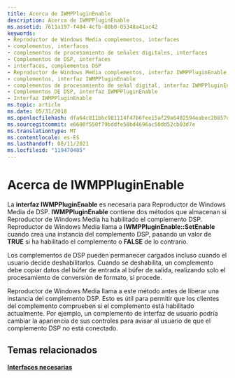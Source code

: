```yaml
---
title: Acerca de IWMPPluginEnable
description: Acerca de IWMPPluginEnable
ms.assetid: 7611a197-f404-4cfb-88b0-05348a41ac42
keywords:
- Reproductor de Windows Media complementos, interfaces
- complementos, interfaces
- complementos de procesamiento de señales digitales, interfaces
- Complementos de DSP, interfaces
- interfaces, complementos DSP
- Reproductor de Windows Media complementos, interfaz IWMPPluginEnable
- complementos, interfaz IWMPPluginEnable
- complementos de procesamiento de señal digital, interfaz IWMPPluginEnable
- Complementos DE DSP, interfaz IWMPPluginEnable
- Interfaz IWMPPluginEnable
ms.topic: article
ms.date: 05/31/2018
ms.openlocfilehash: dfa64c811bbc981114f47b6fee15af29a6402594eabec2b857d0098adb8db747
ms.sourcegitcommit: e6600f550f79bddfe58bd4696ac50dd52cb03d7e
ms.translationtype: MT
ms.contentlocale: es-ES
ms.lasthandoff: 08/11/2021
ms.locfileid: "119470485"
---
```

# <a name="about-iwmppluginenable"></a>Acerca de IWMPPluginEnable

La **interfaz IWMPPluginEnable** es necesaria para Reproductor de Windows Media de DSP. **IWMPPluginEnable** contiene dos métodos que almacenan si Reproductor de Windows Media ha habilitado el complemento DSP. Reproductor de Windows Media llama a **IWMPPluginEnable::SetEnable** cuando crea una instancia del complemento DSP, pasando un valor de **TRUE** si ha habilitado el complemento o **FALSE** de lo contrario.

Los complementos de DSP pueden permanecer cargados incluso cuando el usuario decide deshabilitarlos. Cuando se deshabilita, un complemento debe copiar datos del búfer de entrada al búfer de salida, realizando solo el procesamiento de conversión de formato, si procede.

Reproductor de Windows Media llama a este método antes de liberar una instancia del complemento DSP. Esto es útil para permitir que los clientes del complemento comprueben si el complemento está habilitado actualmente. Por ejemplo, un complemento de interfaz de usuario podría cambiar la apariencia de sus controles para avisar al usuario de que el complemento DSP no está conectado.

## <a name="related-topics"></a>Temas relacionados

<dl> <dt>

[**Interfaces necesarias**](required-interfaces.md)
</dt> </dl>

 

 




